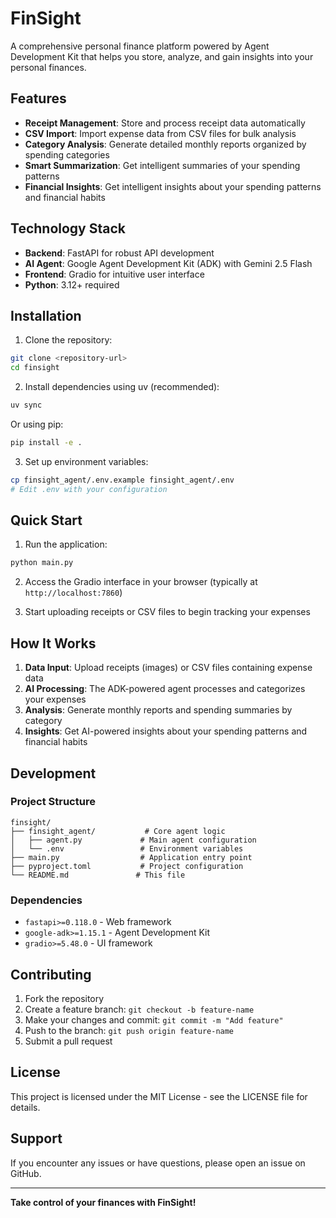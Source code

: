 # FinSight

A comprehensive personal finance platform powered by Agent Development Kit that helps you store, analyze, and gain insights into your personal finances.

## Features

- **Receipt Management**: Store and process receipt data automatically
- **CSV Import**: Import expense data from CSV files for bulk analysis
- **Category Analysis**: Generate detailed monthly reports organized by spending categories
- **Smart Summarization**: Get intelligent summaries of your spending patterns
- **Financial Insights**: Get intelligent insights about your spending patterns and financial habits

## Technology Stack

- **Backend**: FastAPI for robust API development
- **AI Agent**: Google Agent Development Kit (ADK) with Gemini 2.5 Flash
- **Frontend**: Gradio for intuitive user interface
- **Python**: 3.12+ required

## Installation

1. Clone the repository:
```bash
git clone <repository-url>
cd finsight
```

2. Install dependencies using uv (recommended):
```bash
uv sync
```

Or using pip:
```bash
pip install -e .
```

3. Set up environment variables:
```bash
cp finsight_agent/.env.example finsight_agent/.env
# Edit .env with your configuration
```

## Quick Start

1. Run the application:
```bash
python main.py
```

2. Access the Gradio interface in your browser (typically at `http://localhost:7860`)

3. Start uploading receipts or CSV files to begin tracking your expenses

## How It Works

1. **Data Input**: Upload receipts (images) or CSV files containing expense data
2. **AI Processing**: The ADK-powered agent processes and categorizes your expenses
3. **Analysis**: Generate monthly reports and spending summaries by category
4. **Insights**: Get AI-powered insights about your spending patterns and financial habits

## Development

### Project Structure
```
finsight/
├── finsight_agent/           # Core agent logic
│   ├── agent.py             # Main agent configuration
│   └── .env                 # Environment variables
├── main.py                  # Application entry point
├── pyproject.toml           # Project configuration
└── README.md               # This file
```

### Dependencies
- `fastapi>=0.118.0` - Web framework
- `google-adk>=1.15.1` - Agent Development Kit
- `gradio>=5.48.0` - UI framework

## Contributing

1. Fork the repository
2. Create a feature branch: `git checkout -b feature-name`
3. Make your changes and commit: `git commit -m "Add feature"`
4. Push to the branch: `git push origin feature-name`
5. Submit a pull request

## License

This project is licensed under the MIT License - see the LICENSE file for details.

## Support

If you encounter any issues or have questions, please open an issue on GitHub.

---

**Take control of your finances with FinSight!**